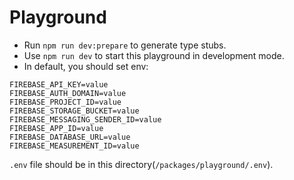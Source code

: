 # Playground

*   Run `npm run dev:prepare` to generate type stubs.
*   Use `npm run dev` to start this playground in development mode.
*   In default, you should set env:

```properties
FIREBASE_API_KEY=value
FIREBASE_AUTH_DOMAIN=value
FIREBASE_PROJECT_ID=value
FIREBASE_STORAGE_BUCKET=value
FIREBASE_MESSAGING_SENDER_ID=value
FIREBASE_APP_ID=value
FIREBASE_DATABASE_URL=value
FIREBASE_MEASUREMENT_ID=value
```

`.env` file should be in this directory(`/packages/playground/.env`).

